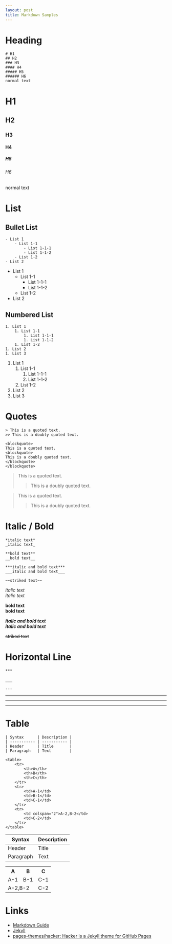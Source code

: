 ```yaml
---
layout: post
title: Markdown Samples
---
```


# Heading
```
# H1
## H2
### H3
#### H4
##### H5
###### H6
normal text
```

# H1
## H2
### H3
#### H4
##### H5
###### H6
normal text


# List
## Bullet List
```
- List 1
	- List 1-1
		- List 1-1-1
		- List 1-1-2
	- List 1-2
- List 2
```

- List 1
	- List 1-1
		- List 1-1-1
		- List 1-1-2
	- List 1-2
- List 2

## Numbered List
```
1. List 1
	1. List 1-1
		1. List 1-1-1
		1. List 1-1-2
	1. List 1-2
1. List 2
1. List 3
```

1. List 1
	1. List 1-1
		1. List 1-1-1
		1. List 1-1-2
	1. List 1-2
1. List 2
1. List 3


# Quotes
```
> This is a quoted text.
>> This is a doubly quoted text.

<blockquote>
This is a quoted text.
<blockquote>
This is a doubly quoted text.
</blockquote>
</blockquote>
```

> This is a quoted text.
>> This is a doubly quoted text.

<blockquote>
This is a quoted text.
<blockquote>
This is a doubly quoted text.
</blockquote>
</blockquote>

# Italic / Bold
```
*italic text*  
_italic text_  

**bold text**  
__bold text__  

***italic and bold text***  
___italic and bold text___  

~~striked text~~  
```

*italic text*  
_italic text_  

**bold text**  
__bold text__  

***italic and bold text***  
___italic and bold text___  

~~striked text~~  


# Horizontal Line
```
***

___

---
```

***

___

---


# Table
```
| Syntax      | Description |
| ----------- | ----------- |
| Header      | Title       |
| Paragraph   | Text        |

<table>
	<tr>
		<th>A</th>
		<th>B</th>
		<th>C</th>
	</tr>
	<tr>
		<td>A-1</td>
		<td>B-1</td>
		<td>C-1</td>
	</tr>
	<tr>
		<td colspan="2">A-2,B-2</td>
		<td>C-2</td>
	</tr>
</table>
```

| Syntax      | Description |
| ----------- | ----------- |
| Header      | Title       |
| Paragraph   | Text        |

<table>
	<tr>
		<th>A</th>
		<th>B</th>
		<th>C</th>
	</tr>
	<tr>
		<td>A-1</td>
		<td>B-1</td>
		<td>C-1</td>
	</tr>
	<tr>
		<td colspan="2">A-2,B-2</td>
		<td>C-2</td>
	</tr>
</table>

# Links
- [Markdown Guide](https://www.markdownguide.org/)
- [Jekyll](https://jekyllrb.com/)
- [pages-themes/hacker: Hacker is a Jekyll theme for GitHub Pages](https://github.com/pages-themes/hacker)
